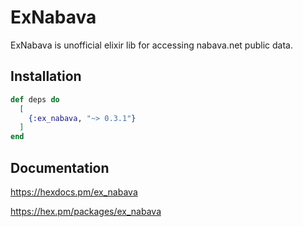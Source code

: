 # ExNabava

ExNabava is unofficial elixir lib for accessing nabava.net public data.

## Installation

```elixir
def deps do
  [
    {:ex_nabava, "~> 0.3.1"}
  ]
end
```

## Documentation

<https://hexdocs.pm/ex_nabava>

<https://hex.pm/packages/ex_nabava>
